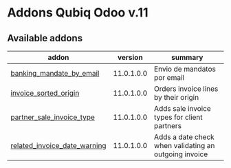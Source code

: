 Addons Qubiq Odoo v.11
======================

[//]: # (addons)

Available addons
----------------
addon | version | summary
--- | --- | ---
[banking_mandate_by_email](banking_mandate_by_email/) | 11.0.1.0.0 | Envio de mandatos por email
[invoice_sorted_origin](invoice_sorted_origin/) | 11.0.1.0.0 | Orders invoice lines by their origin
[partner_sale_invoice_type](partner_sale_invoice_type/) | 11.0.1.0.0 | Adds sale invoice types for client partners
[related_invoice_date_warning](related_invoice_date_warning/) | 11.0.1.0.0 | Adds a date check when validating an outgoing invoice

[//]: # (end addons)